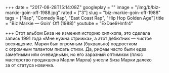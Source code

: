 +++
date = "2017-08-28T15:14:08Z"
googleplay = ""
image = "/img/b/biz-markie-goin-off-1988.jpg"
rated = ["3"]
slug = "biz-markie-goin-off-1988"
tags = ["Rap", "Comedy Rap", "East Coast Rap", "Hip Hop Golden Age"]
title = "Biz Markie — Goin' Off (1988)"
youtube = "ExDae9Hmfr4"

+++
Этот альбом Биза не изменил историю хип-хопа, это сделала запись 1991 года «Мне нужна стрижка», а этот дебютник — чистое восхищение. Марки был огромным (буквально) подростком с огромным талантом писать стихи. Да, рифмы часто были едва заметными или очевидными, но его заразный оптимизм (плюс мастерство продакшена Марли Марла) унесли Биза Марки далеко за от статуса новичка.
